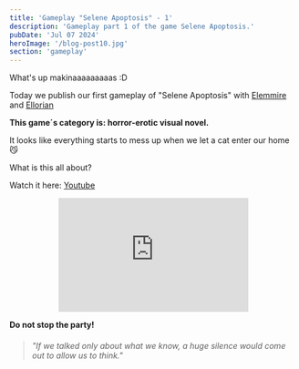 ```yaml
---
title: 'Gameplay "Selene Apoptosis" - 1'
description: 'Gameplay part 1 of the game Selene Apoptosis.'
pubDate: 'Jul 07 2024'
heroImage: '/blog-post10.jpg'
section: 'gameplay'
---
```


What's up makinaaaaaaaaas :D

Today we publish our first gameplay of "Selene Apoptosis" with <a href="https://www.instagram.com/elemmire1988?utm_source=qr&igsh=MWgwcm84ZmxwaDVmYQ%3D%3D" target="_blank">Elemmire</a> and <a href="https://www.ellorian.es" target="_blank">Ellorian</a> 

**This game´s category is: horror-erotic visual novel.**

It looks like everything starts to mess up when we let a cat enter our home &#128572;

What is this all about?

Watch it here:
<a href="https://www.youtube.com/watch?v=PQICM7kCgzk" target="_blank">Youtube</a>

<p align="center">
    <iframe width="66%" height="200vh" src="https://www.youtube.com/embed/PQICM7kCgzk?si=AWw6psqDdTHaXHb5" title="YouTube video player" frameborder="0" allow="accelerometer; autoplay; clipboard-write; encrypted-media; gyroscope; picture-in-picture; web-share" referrerpolicy="strict-origin-when-cross-origin" allowfullscreen></iframe>
</p>

**Do not stop the party!**

> ###### "If we talked only about what we know, a huge silence would come out to allow us to think."

